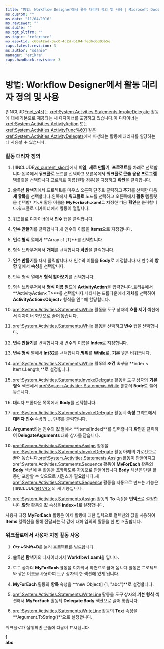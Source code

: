 ```yaml
---
title: "방법: Workflow Designer에서 활동 대리자 정의 및 사용 | Microsoft Docs"
ms.custom: ""
ms.date: "11/04/2016"
ms.reviewer: ""
ms.suite: ""
ms.tgt_pltfrm: ""
ms.topic: "reference"
ms.assetid: c68e42ad-3ec0-4c2d-b104-fe36c6d83b5e
caps.latest.revision: 3
ms.author: "sdanie"
manager: "erikre"
caps.handback.revision: 3
---
```

# 방법: Workflow Designer에서 활동 대리자 정의 및 사용
[!INCLUDE[net_v45](../ide/includes/net_v45_md.md)]는 <xref:System.Activities.Statements.InvokeDelegate> 활동에 대해 기본으로 제공되는 새 디자이너를 포함하고 있습니다.이 디자이너는 <xref:System.Activities.ActivityAction> 또는 <xref:System.Activities.ActivityFunc%601> 같은 <xref:System.Activities.ActivityDelegate>에서 파생되는 활동에 대리자를 할당하는 데 사용할 수 있습니다.  
  
### 활동 대리자 정의  
  
1.  [!INCLUDE[vs_current_short](../code-quality/includes/vs_current_short_md.md)]에서 **파일**, **새로 만들기**, **프로젝트**를 차례로 선택합니다.왼쪽에서 **워크플로** 노드를 선택하고 오른쪽에서 **워크플로 콘솔 응용 프로그램** 템플릿을 선택합니다.프로젝트 이름\(원할 경우\)을 지정하고 **확인**을 클릭합니다.  
  
2.  **솔루션 탐색기**에서 프로젝트를 마우스 오른쪽 단추로 클릭하고 **추가**를 선택한 다음 **새 항목**을 선택합니다.왼쪽에서 **워크플로** 노드를 선택하고 오른쪽에서 **활동** 템플릿을 선택합니다.새 활동 이름을 **MyForEach.xaml**로 지정한 다음 **확인**을 클릭합니다.워크플로 디자이너에서 활동이 열립니다.  
  
3.  워크플로 디자이너에서 **인수** 탭을 클릭합니다.  
  
4.  **인수 만들기**를 클릭합니다.새 인수의 이름을 **Items**으로 지정합니다.  
  
5.  **인수 형식** 열에서 **Array of \[T\]**를 선택합니다.  
  
6.  형식 브라우저에서 **개체**를 선택합니다.**확인**을 클릭합니다.  
  
7.  **인수 만들기**를 다시 클릭합니다.새 인수의 이름을 **Body**로 지정합니다.새 인수의 **방향** 열에서 **속성**을 선택합니다.  
  
8.  인수 형식 열에서 **형식 찾아보기**를 선택합니다.  
  
9. 형식 브라우저에서 **형식 이름** 필드에 **ActivityAction**을 입력합니다.트리뷰에서 **ActivityAction\<T\>**를 선택합니다.나타나는 드롭다운에서 **개체**를 선택하여 **ActivityAction\<Object\>** 형식을 인수에 할당합니다.  
  
10. <xref:System.Activities.Statements.While> 활동을 도구 상자의 **흐름 제어** 섹션에서 디자이너 화면으로 끌어 놓습니다.  
  
11. <xref:System.Activities.Statements.While> 활동을 선택하고 **변수** 탭을 선택합니다.  
  
12. **변수 만들기**를 선택합니다.새 변수의 이름을 **Index**로 지정합니다.  
  
13. **변수 형식** 열에서 **Int32**를 선택합니다.**범위**를 **While**로, **기본** 열은 비워둡니다.  
  
14. <xref:System.Activities.Statements.While> 활동의 **조건** 속성을 **index \< Items.Length;**로 설정합니다.  
  
15. <xref:System.Activities.Statements.InvokeDelegate> 활동을 도구 상자의 **기본 형식** 섹션에서 <xref:System.Activities.Statements.While> 활동의 **Body**로 끌어 놓습니다.  
  
16. 대리자 드롭다운 목록에서 **Body**를 선택합니다.  
  
17. <xref:System.Activities.Statements.InvokeDelegate> 활동의 **속성** 그리드에서 **대리자 인수** 속성의 **…** 단추를 클릭합니다.  
  
18. **Argument**라는 인수의 **값** 열에서 **Items\[Index\]**를 입력합니다.**확인**을 클릭하여 **DelegateArguments** 대화 상자를 닫습니다.  
  
19. <xref:System.Activities.Statements.Assign> 활동을 <xref:System.Activities.Statements.InvokeDelegate> 활동 아래의 가로선으로 끌어 놓습니다.<xref:System.Activities.Statements.Assign> 활동이 만들어지고 <xref:System.Activities.Statements.Sequence> 활동이 **MyForEach** 활동의 **Body** 섹션에 두 활동을 포함하도록 자동으로 만들어집니다.**Body** 섹션은 단일 활동만 포함할 수 있으므로 시퀀스가 필요합니다.새 <xref:System.Activities.Statements.Sequence> 활동을 자동으로 만드는 기능은 [!INCLUDE[net_v45](../ide/includes/net_v45_md.md)]의 새 기능입니다.  
  
20. <xref:System.Activities.Statements.Assign> 활동의 **To** 속성을 **인덱스**로 설정합니다.**할당** 활동의 **값** 속성을 **index\+1**로 설정합니다.  
  
 사용자 지정 **MyForEach** 활동은 이제 활동에 대한 입력으로 컬렉션의 값을 사용하여 **Items** 컬렉션을 통해 전달되는 각 값에 대해 임의의 활동을 한 번 호출합니다.  
  
### 워크플로에서 사용자 지정 활동 사용  
  
1.  **Ctrl\+Shift\+B**를 눌러 프로젝트를 빌드합니다.  
  
2.  **솔루션 탐색기**의 디자이너에서 **Workflow1.xaml**을 엽니다.  
  
3.  도구 상자의 **MyForEach** 활동을 디자이너 화면으로 끌어 옵니다.활동은 프로젝트와 같은 이름을 사용하여 도구 상자의 한 섹션에 있게 됩니다.  
  
4.  **MyForEach** 활동의 **항목** 속성을 **new Object\[\] {1, "abc"}**로 설정합니다.  
  
5.  <xref:System.Activities.Statements.WriteLine> 활동을 도구 상자의 **기본 형식** 섹션에서 **MyForEach** 활동의 **Delegate:Body** 섹션으로 끌어 놓습니다.  
  
6.  <xref:System.Activities.Statements.WriteLine> 활동의 **Text** 속성을 **Argument.ToString\(\)**으로 설정합니다.  
  
 워크플로가 실행되면 콘솔에 다음이 표시됩니다.  
  
 **1**   
**abc**